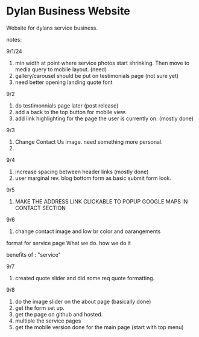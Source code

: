 # Dylan Business Website
Website for dylans service business.

notes: 

9/1/24
1. min width at point where service photos start shrinking.
   Then move to media query to mobile layout. (need)
2. gallery/carousel should be put on testimonials page (not sure yet)
3. need better opening landing quote font

9/2
1. do testimonnials page later (post release)
2. add a back to the top button for mobile view.
3. add link highlighting for the page the user is currently on. (mostly done)

9/3
1. Change Contact Us image. need something more personal.
2. 

9/4
1. increase spacing between header links (mostly done)
2. user marginal rev. blog bottom form as basic submit form look.

9/5
1. MAKE THE ADDRESS LINK CLICKABLE TO POPUP GOOGLE MAPS IN CONTACT SECTION

9/6
1. change contact image and low br color and oarangements

format for service page
What we do.
how we do it

benefits of : "service"

9/7
1. created quote slider and did some req quote formatting.

9/8 
1. do the image slider on the about page (basically done)
2. get the form set up.
3. get the page on github and hosted.
4. multiple the service pages
5. get the mobile version done for the main page (start with top menu)